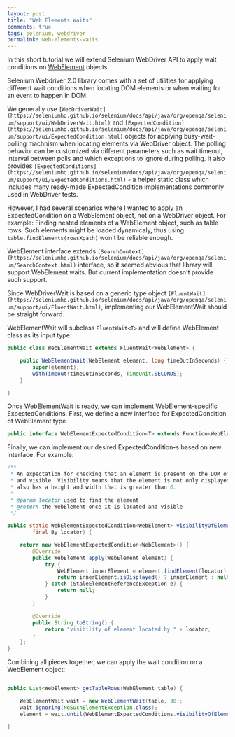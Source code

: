 ```yaml
---
layout: post
title: "Web Elements Waits"
comments: true
tags: selenium, webdriver
permalink: web-elements-waits
---
```


In this short tutorial we will extend Selenium WebDriver API to apply wait conditions on [WebElement](http://google.com) objects. 

Selenium Webdriver 2.0 library comes with a set of utilities for applying different wait conditions when locating DOM elements or when waiting for an event to happen in DOM.

We generally use ```[WebDriverWait](https://seleniumhq.github.io/selenium/docs/api/java/org/openqa/selenium/support/ui/WebDriverWait.html)``` and ```[ExpectedCondition](https://seleniumhq.github.io/selenium/docs/api/java/org/openqa/selenium/support/ui/ExpectedCondition.html)``` objects for applying busy-wait-polling machnism when locating elements via WebDriver object. The polling behavior can be customized via different parameters such as wait timeout, interval between polls and which exceptions to ignore during polling. It also provides ```[ExpectedConditions](https://seleniumhq.github.io/selenium/docs/api/java/org/openqa/selenium/support/ui/ExpectedConditions.html)``` - a helper static class which includes many ready-made ExpectedCondition implementations commonly used in WebDriver tests. 

However, I had several scenarios where I wanted to apply an ExpectedCondition on a WebElement object, not on a WebDriver object. 
For example: Finding nested elements of a WebElement object, such as table rows. Such elements might be loaded dynamicaly, thus using ```table.findElements(rowsXpath)``` won't be reliable enough.

WebElement interface extends ```[SearchContext](https://seleniumhq.github.io/selenium/docs/api/java/org/openqa/selenium/SearchContext.html)``` interface, so it seemed abvious that library will support WebElement waits. But current implementation doesn't provide such support.

Since WebDriverWait is based on a generic type object ```[FluentWait](https://seleniumhq.github.io/selenium/docs/api/java/org/openqa/selenium/support/ui/FluentWait.html)```, implementing our WebElementWait should be straight forward.

WebElementWait will subclass ```FluentWait<T>``` and will define WebElement class as its input type:

```java
public class WebElementWait extends FluentWait<WebElement> {

    public WebElementWait(WebElement element, long timeOutInSeconds) {
        super(element);
        withTimeout(timeOutInSeconds, TimeUnit.SECONDS);
    }

}
```

Once WebElementWait is ready, we can implement WebElement-specific ExpectedConditions.
First, we define a new interface for ExpectedCondition of WebElement type

```java
public interface WebElementExpectedCondition<T> extends Function<WebElement, T> {}
```

Finally, we can implement our desired ExpectedCondition-s based on new interface. For example:

```java
/**
 * An expectation for checking that an element is present on the DOM of a page
 * and visible. Visibility means that the element is not only displayed but
 * also has a height and width that is greater than 0.
 *
 * @param locator used to find the element
 * @return the WebElement once it is located and visible
 */

public static WebElementExpectedCondition<WebElement> visibilityOfElementLocated(
        final By locator) {

    return new WebElementExpectedCondition<WebElement>() {
        @Override
        public WebElement apply(WebElement element) {
            try {
                WebElement innerElement = element.findElement(locator);
                return innerElement.isDisplayed() ? innerElement : null;
            } catch (StaleElementReferenceException e) {
                return null;
            }
        }

        @Override
        public String toString() {
            return "visibility of element located by " + locator;
        }
    };
}
```

Combining all pieces together, we can apply the wait condition on a WebElement object:

```java

public List<WebElement> getTableRows(WebElement table) {

    WebElementWait wait = new WebElementWait(table, 30);
    wait.ignoring(NoSuchElementException.class);
    element = wait.until(WebElementExpectedConditions.visibilityOfElementLocated(rowsXpath));
    
}
```
